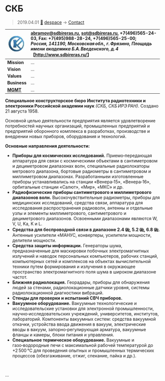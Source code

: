 # СКБ
> 2019.04.01 [🚀](../../index/index.md) [despace](../index.md) → [Contact](../contact.md)

|[![](../f/contact/s/sdbireras_logo1_thumb.webp)](../f/contact/s/sdbireras_logo1.png)|<abramov@sdbireras.ru>, <sot@sdbireras.ru>, +7(496)565-24-03, Fax: +7(495)988-28-24, +7(496)565-25-00;<br> *Россия, 141190, Московская обл., г. Фрязино, Площадь имени академика Б.А. Введенского, д. 4*<br> 【<http://www.sdbireras.ru/>】|
|:--|:--|
|**Mission**|…|
|**Vision**|…|
|**Values**|…|
|**Business**|…|
|**[MGMT](../mgmt.md)**|…|

**Специальное конструкторское бюро Института радиотехники и электроники Российской академии наук** *(СКБ, СКБ ИРЭ РАН)*. Создано 21 августа 1958.

Основной целью деятельности предприятия является удовлетворение потребностей научных организаций, промышленных предприятий и предприятий оборонного комплекса в разработках, производстве и внедрении новых приборов, оборудования и технологий.

**Основные направления деятельности:**

   - **Приборы для космических исследований.** Приемо‑передающая аппаратура для связи с космическими объектами в сантиметровом и дециметровом диапазонах волн, специальные радиолокаторы метрового диапазона, бортовые радиометры в сантиметровом и миллиметровом диапазонах. Разработанныеи изготовленные приборы устанавливались на станции «Венера‑15», «Венера‑16», орбитальные станции «Салют», «Мир», «МКС» и др.
   - **Радиофизические приборы сантиметрового и миллиметрового диапазонов волн.** Высокочувствительные радиометры, приборы для медицинских исследований, средства связи, аппаратура для исследования распространения радиоволн, антенны и отдельные узлы и элементы миллиметрового, сантиметрового и дециметрового диапазонов. Освоенными диапазонами являются W, V, U, Ka, K и L.
   - **Средства для беспроводной связи в диапазоне 2.4 ㎓, 5.2 ㎓, 6.8 ㎓.** Антенные усилители «МАНУС, конвертеры, усилители мощности, делители мощности.
   - **Средства защиты информации.** Генераторы шума, предназначенные для маскировки побочных электромагнитных излучений и наводок персональных компьютеров, рабочих станций, компьютерных сетей и комплексов на объектах вычислительной техники путем формирования и излучения в окружающее пространство электромагнитного поля шума в широком диапазоне частот.
   - **Ближняя радиолокация.** Георадары, приборы для обнаружения людей за стенами, радиолокационные датчики уровня, системы радиолокационной диагностики вибраций.
   - **Стенды для проверки и испытаний СВЧ приборов.**
   - **Вакуумное оборудование.** Вакуумные технологические и исследовательские установки для электронной промышленности, научно‑исследовательских учреждений, университетов, институтов, лабораторий. Компоненты вакуумных систем: средства вакуумной откачки, устройства ввода движения в вакуум, электрические вводы в вакуум, запорно‑регулирующая арматура, вакуумные фланцы и камеры, блоки питания и управления.
   - **Специальное термическое оборудование.** Вакуумные и газо‑водородные печи с максимальной рабочей температурой до +2 500 ℃ для проведения опытных и промышленных термических процессов (обезгаживание, отжиг, спекание, пайка и др.).

<p style="page-break-after:always"> </p>

…

